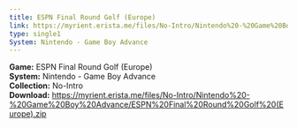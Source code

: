 ```yaml
---
title: ESPN Final Round Golf (Europe)
link: https://myrient.erista.me/files/No-Intro/Nintendo%20-%20Game%20Boy%20Advance/ESPN%20Final%20Round%20Golf%20(Europe).zip
type: single1
System: Nintendo - Game Boy Advance
---
```

<b>Game:</b> ESPN Final Round Golf (Europe)<br>
<b>System:</b> Nintendo - Game Boy Advance<br>
<b>Collection:</b> No-Intro<br>
<b>Download:</b> https://myrient.erista.me/files/No-Intro/Nintendo%20-%20Game%20Boy%20Advance/ESPN%20Final%20Round%20Golf%20(Europe).zip